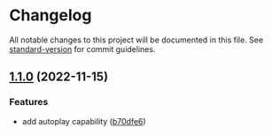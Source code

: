 # Changelog

All notable changes to this project will be documented in this file. See [standard-version](https://github.com/conventional-changelog/standard-version) for commit guidelines.

## [1.1.0](https://gitlab.consertotech.pro/lycanthrop/snap-carousel/compare/v1.0.6...v1.1.0) (2022-11-15)


### Features

* add autoplay capability ([b70dfe6](https://gitlab.consertotech.pro/lycanthrop/snap-carousel/commit/b70dfe694addc4b09fc77196045c155808588d65))
